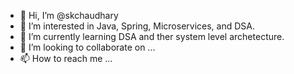- 👋 Hi, I’m @skchaudhary
- 👀 I’m interested in Java, Spring, Microservices, and DSA.
- 🌱 I’m currently learning DSA and ther system level archetecture.
- 💞️ I’m looking to collaborate on ...
- 📫 How to reach me ...

<!---
skchaudhary/skchaudhary is a ✨ special ✨ repository because its `README.md` (this file) appears on your GitHub profile.
You can click the Preview link to take a look at your changes.
--->
